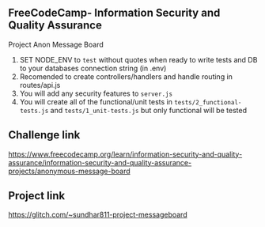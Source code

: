 **FreeCodeCamp**- Information Security and Quality Assurance
------

Project Anon Message Board

1) SET NODE_ENV to `test` without quotes when ready to write tests and DB to your databases connection string (in .env)
2) Recomended to create controllers/handlers and handle routing in routes/api.js
3) You will add any security features to `server.js`
4) You will create all of the functional/unit tests in `tests/2_functional-tests.js` and `tests/1_unit-tests.js` but only functional will be tested

## Challenge link
https://www.freecodecamp.org/learn/information-security-and-quality-assurance/information-security-and-quality-assurance-projects/anonymous-message-board

## Project link
https://glitch.com/~sundhar811-project-messageboard